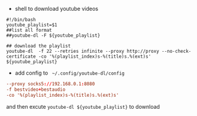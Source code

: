 
- shell to download youtube videos
```
#!/bin/bash
youtube_playlist=$1
##list all format 
##youtube-dl -F ${youtube_playlist}

## download the playlist 
youtube-dl  -f 22 --retries infinite --proxy http://proxy --no-check-certificate -co '%(playlist_index)s-%(title)s.%(ext)s' ${youtube_playlist}

```
- add config to ` ~/.config/youtube-dl/config` 
```conf
--proxy socks5://192.168.0.1:8080
-f bestvideo+bestaudio
-co '%(playlist_index)s-%(title)s.%(ext)s'
```

and then excute `youtube-dl ${youtube_playlist}` to download